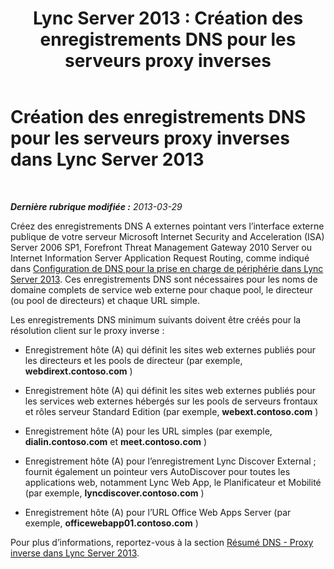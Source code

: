 ﻿---
title: 'Lync Server 2013 : Création des enregistrements DNS pour les serveurs proxy inverses'
TOCTitle: Création des enregistrements DNS pour les serveurs proxy inverses
ms:assetid: b3513339-e49b-4665-80f1-b5a1c81a0e2e
ms:mtpsurl: https://technet.microsoft.com/fr-fr/library/Gg429719(v=OCS.15)
ms:contentKeyID: 49298569
ms.date: 05/20/2016
mtps_version: v=OCS.15
ms.translationtype: HT
---

# Création des enregistrements DNS pour les serveurs proxy inverses dans Lync Server 2013

 

_**Dernière rubrique modifiée :** 2013-03-29_

Créez des enregistrements DNS A externes pointant vers l’interface externe publique de votre serveur Microsoft Internet Security and Acceleration (ISA) Server 2006 SP1, Forefront Threat Management Gateway 2010 Server ou Internet Information Server Application Request Routing, comme indiqué dans [Configuration de DNS pour la prise en charge de périphérie dans Lync Server 2013](lync-server-2013-configure-dns-for-edge-support.md). Ces enregistrements DNS sont nécessaires pour les noms de domaine complets de service web externe pour chaque pool, le directeur (ou pool de directeurs) et chaque URL simple.

Les enregistrements DNS minimum suivants doivent être créés pour la résolution client sur le proxy inverse :

  - Enregistrement hôte (A) qui définit les sites web externes publiés pour les directeurs et les pools de directeur (par exemple, **webdirext.contoso.com** )

  - Enregistrement hôte (A) qui définit les sites web externes publiés pour les services web externes hébergés sur les pools de serveurs frontaux et rôles serveur Standard Edition (par exemple, **webext.contoso.com** )

  - Enregistrement hôte (A) pour les URL simples (par exemple, **dialin.contoso.com** et **meet.contoso.com** )

  - Enregistrement hôte (A) pour l’enregistrement Lync Discover External ; fournit également un pointeur vers AutoDiscover pour toutes les applications web, notamment Lync Web App, le Planificateur et Mobilité (par exemple, **lyncdiscover.contoso.com** )

  - Enregistrement hôte (A) pour l’URL Office Web Apps Server (par exemple, **officewebapp01.contoso.com** )

Pour plus d’informations, reportez-vous à la section [Résumé DNS - Proxy inverse dans Lync Server 2013](lync-server-2013-dns-summary-reverse-proxy.md).

